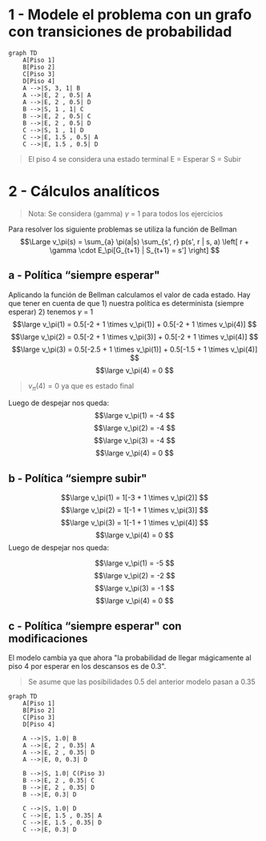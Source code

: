 
# 1 - Modele el problema con un grafo con transiciones de probabilidad

```mermaid
graph TD
	A[Piso 1]
	B[Piso 2]
	C[Piso 3]
	D[Piso 4]
    A -->|S, 3, 1| B
    A -->|E, 2 , 0.5| A
    A -->|E, 2 , 0.5| D
    B -->|S, 1 , 1| C
    B -->|E, 2 , 0.5| C
    B -->|E, 2 , 0.5| D
    C -->|S, 1 , 1| D
    C -->|E, 1.5 , 0.5| A
    C -->|E, 1.5 , 0.5| D
```
> El piso 4 se considera una estado terminal
> E = Esperar
> S = Subir


# 2 - Cálculos analíticos

> Nota: Se considera (gamma) $\gamma$ = 1 para todos los ejercicios

Para resolver los siguiente problemas se utiliza la función de Bellman
$$\Large
v_\pi(s) = \sum_{a} \pi(a|s) \sum_{s', r} p(s', r | s, a) \left[ r + \gamma \cdot E_\pi[G_{t+1} | S_{t+1} = s'] \right]
$$

## a - Política “siempre esperar"

Aplicando la función de Bellman calculamos el valor de cada estado. Hay que tener en cuenta de que 1) nuestra política es determinista (siempre esperar) 2) tenemos $\gamma$ = 1
$$\large v_\pi(1) = 0.5[-2 + 1 \times v_\pi(1)] + 0.5[-2 + 1 \times v_\pi(4)] $$
$$\large
v_\pi(2) = 0.5[-2 + 1 \times v_\pi(3)] + 0.5[-2 + 1 \times v_\pi(4)]
$$
$$\large
v_\pi(3) = 0.5[-2.5 + 1 \times v_\pi(1)] + 0.5[-1.5 + 1 \times v_\pi(4)]
$$
$$\large
v_\pi(4) = 0
$$
> $v_\pi(4) = 0$ ya que es estado final

Luego de despejar nos queda:
$$\large 
v_\pi(1) = -4 
$$
$$\large 
v_\pi(2) = -4 
$$
$$\large 
v_\pi(3) = -4 
$$
$$\large 
v_\pi(4) = 0 
$$

## b - Política “siempre subir"

$$\large
v_\pi(1) = 1[-3 + 1 \times v_\pi(2)] 
$$
$$\large
v_\pi(2) = 1[-1 + 1 \times v_\pi(3)]
$$
$$\large
v_\pi(3) = 1[-1 + 1 \times v_\pi(4)]
$$
$$\large
v_\pi(4) = 0
$$
Luego de despejar nos queda:

$$\large
v_\pi(1) = -5
$$
$$\large
v_\pi(2) = -2
$$
$$\large
v_\pi(3) = -1
$$
$$\large
v_\pi(4) = 0
$$

## c - Política “siempre esperar" con modificaciones

El modelo cambia ya que ahora "la probabilidad de llegar mágicamente al piso 4 por esperar en los descansos es de 0.3".

> Se asume que las posibilidades 0.5 del anterior modelo pasan a 0.35

```mermaid
graph TD
	A[Piso 1]
	B[Piso 2]
	C[Piso 3]
	D[Piso 4]
	
    A -->|S, 1.0| B
    A -->|E, 2 , 0.35| A
    A -->|E, 2 , 0.35| D
    A -->|E, 0, 0.3| D
    
    B -->|S, 1.0| C(Piso 3)
    B -->|E, 2 , 0.35| C
    B -->|E, 2 , 0.35| D
    B -->|E, 0.3| D
    
	C -->|S, 1.0| D
    C -->|E, 1.5 , 0.35| A
    C -->|E, 1.5 , 0.35| D
    C -->|E, 0.3| D
```


